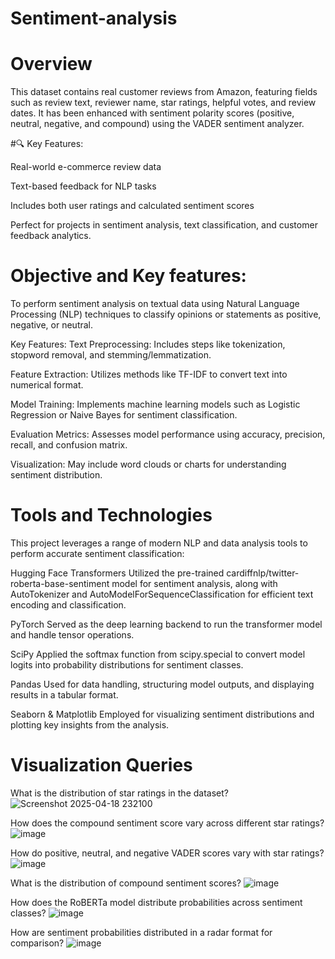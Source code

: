 # Sentiment-analysis

# Overview
This dataset contains real customer reviews from Amazon, featuring fields such as review text, reviewer name, star ratings, helpful votes, and review dates. It has been enhanced with sentiment polarity scores (positive, neutral, negative, and compound) using the VADER sentiment analyzer.

#🔍 Key Features:

Real-world e-commerce review data

Text-based feedback for NLP tasks

Includes both user ratings and calculated sentiment scores

Perfect for projects in sentiment analysis, text classification, and customer feedback analytics.

# Objective and Key features:
To perform sentiment analysis on textual data using Natural Language Processing (NLP) techniques to classify opinions or statements as positive, negative, or neutral.

Key Features:
Text Preprocessing: Includes steps like tokenization, stopword removal, and stemming/lemmatization.

Feature Extraction: Utilizes methods like TF-IDF to convert text into numerical format.

Model Training: Implements machine learning models such as Logistic Regression or Naive Bayes for sentiment classification.

Evaluation Metrics: Assesses model performance using accuracy, precision, recall, and confusion matrix.

Visualization: May include word clouds or charts for understanding sentiment distribution.

# Tools and Technologies
This project leverages a range of modern NLP and data analysis tools to perform accurate sentiment classification:

Hugging Face Transformers
Utilized the pre-trained cardiffnlp/twitter-roberta-base-sentiment model for sentiment analysis, along with AutoTokenizer and AutoModelForSequenceClassification for efficient text encoding and classification.

PyTorch
Served as the deep learning backend to run the transformer model and handle tensor operations.

SciPy
Applied the softmax function from scipy.special to convert model logits into probability distributions for sentiment classes.

Pandas
Used for data handling, structuring model outputs, and displaying results in a tabular format.

Seaborn & Matplotlib
Employed for visualizing sentiment distributions and plotting key insights from the analysis.

# Visualization Queries
What is the distribution of star ratings in the dataset?
![Screenshot 2025-04-18 232100](https://github.com/user-attachments/assets/825ab8b8-631f-4390-8aa9-cb418537b6fb)

How does the compound sentiment score vary across different star ratings?
![image](https://github.com/user-attachments/assets/51b06f44-bcd7-4527-9788-9dfca58cdfb2)

How do positive, neutral, and negative VADER scores vary with star ratings?
![image](https://github.com/user-attachments/assets/1551ee7f-c59e-46c1-925a-235ef4f0381a)

What is the distribution of compound sentiment scores?
![image](https://github.com/user-attachments/assets/de244ef9-b0de-432f-bee6-ddd63185f81d)

How does the RoBERTa model distribute probabilities across sentiment classes?
![image](https://github.com/user-attachments/assets/603c314a-f6f1-449a-943e-83cf99d3a999)

How are sentiment probabilities distributed in a radar format for comparison?
![image](https://github.com/user-attachments/assets/fd2e11f0-f395-4a9f-9db8-9e5800ca6126)







